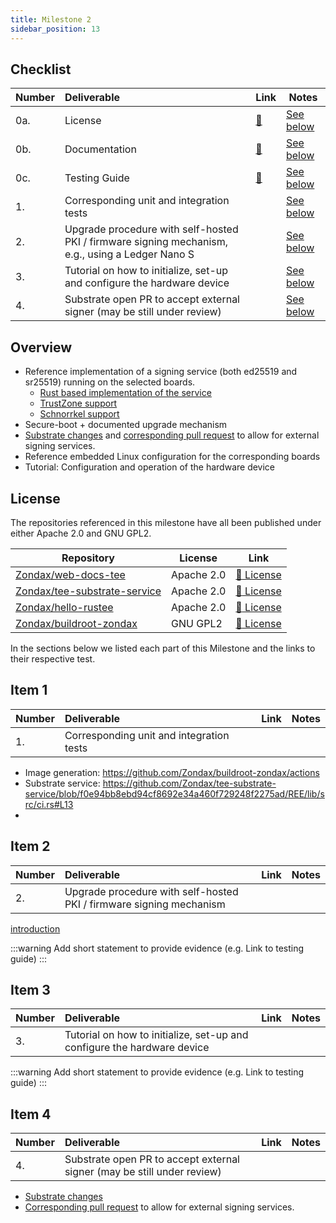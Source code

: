 ```yaml
---
title: Milestone 2
sidebar_position: 13
---
```


## Checklist

| Number | Deliverable                                                                                      | Link                     | Notes                       |
|--------|:-------------------------------------------------------------------------------------------------|--------------------------|-----------------------------|
| 0a.    | License                                                                                          | [:link:](#license)       | [See below](#license)       |
| 0b.    | Documentation                                                                                    | [:link:](#documentation) | [See below](#documentation) |
| 0c.    | Testing Guide                                                                                    | [:link:](#testing-guide) | [See below](#testing-guide) |
| 1.     | Corresponding unit and integration tests                                                         |                          | [See below](#item-1)        |
| 2.     | Upgrade procedure with self-hosted PKI / firmware signing mechanism, e.g., using a Ledger Nano S |                          | [See below](#item-2)        |
| 3.     | Tutorial on how to initialize, set-up and configure the hardware device                          |                          | [See below](#item-3)        |
| 4.     | Substrate open PR to accept external signer (may be still under review)                          |                          | [See below](#item-4)        |

## Overview

- Reference implementation of a signing service (both ed25519 and sr25519) running on
  the selected boards.
  - [Rust based implementation of the service](https://github.com/Zondax/tee-substrate-service/blob/master/REE/deps/ductile/host/src/lib.rs)
  - [TrustZone support](https://github.com/Zondax/tee-base/tree/master)
  - [Schnorrkel support](https://github.com/Zondax/tee-substrate-service/blob/master/TEE/common/ta-app/src/crypto.rs#L81)
- Secure-boot + documented upgrade mechanism
- [Substrate changes](https://github.com/Zondax/substrate/tree/teekeystore) and [corresponding pull request](https://github.com/paritytech/substrate/pull/10423) to allow for external signing services.
- Reference embedded Linux configuration for the corresponding boards
- Tutorial: Configuration and operation of the hardware device

## License

The repositories referenced in this milestone have all been published under either Apache 2.0 and GNU GPL2.

| Repository                                                                      | License    | Link                                                                                            |
|---------------------------------------------------------------------------------|------------|-------------------------------------------------------------------------------------------------|
| [Zondax/web-docs-tee](https://github.com/Zondax/web-docs-tee)                   | Apache 2.0 | [:page_facing_up: License](https://github.com/Zondax/tee-docs/blob/master/LICENSE)              |
| [Zondax/tee-substrate-service](https://github.com/Zondax/tee-substrate-service) | Apache 2.0 | [:page_facing_up: License](https://github.com/Zondax/tee-substrate-service/blob/master/LICENSE) |
| [Zondax/hello-rustee](https://github.com/Zondax/hello-rustee)                   | Apache 2.0 | [:page_facing_up: License](https://github.com/Zondax/hello-rustee/blob/rustee_app/LICENSE)      |
| [Zondax/buildroot-zondax](https://github.com/Zondax/buildroot-zondax)           | GNU GPL2   | [:page_facing_up: License](https://github.com/Zondax/buildroot-zondax/blob/master/LICENSE)      |

In the sections below we listed each part of this Milestone and the
links to their respective test.

## Item 1

| Number | Deliverable                              | Link | Notes |
|--------|:-----------------------------------------|------|-------|
| 1.     | Corresponding unit and integration tests |      |       |

- Image generation: https://github.com/Zondax/buildroot-zondax/actions
- Substrate service: https://github.com/Zondax/tee-substrate-service/blob/f0e94bb8ebd94cf8692e34a460f729248f2275ad/REE/lib/src/ci.rs#L13
- 

## Item 2

| Number | Deliverable                                                         | Link | Notes |
|--------|:--------------------------------------------------------------------|------|-------|
| 2.     | Upgrade procedure with self-hosted PKI / firmware signing mechanism |      |       |

[introduction](../Overview.mdx)

:::warning
Add short statement to provide evidence (e.g. Link to testing guide)
:::

## Item 3

| Number | Deliverable                                                             | Link | Notes |
|--------|:------------------------------------------------------------------------|------|-------|
| 3.     | Tutorial on how to initialize, set-up and configure the hardware device |      |       |

:::warning
Add short statement to provide evidence (e.g. Link to testing guide)
:::

## Item 4

| Number | Deliverable                                                             | Link | Notes |
|--------|:------------------------------------------------------------------------|------|-------|
| 4.     | Substrate open PR to accept external signer (may be still under review) |      |       |

- [Substrate changes](https://github.com/Zondax/substrate/tree/teekeystore) 
- [Corresponding pull request](https://github.com/paritytech/substrate/pull/10423) to allow for external signing services.

